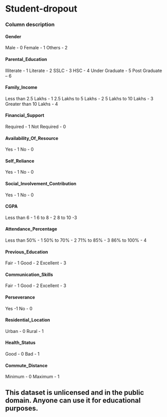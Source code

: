 # Student-dropout

### Column description

#### Gender
Male - 0
Female - 1
Others - 2

#### Parental_Education	
Illiterate - 1
Literate - 2
SSLC - 3
HSC - 4
Under Graduate - 5
Post Graduate – 6

#### Family_Income	
Less than 2.5 Lakhs - 1
2.5 Lakhs to 5 Lakhs - 2
5 Lakhs to 10 Lakhs - 3
Greater than 10 Lakhs - 4

#### Financial_Support	
Required - 1
Not Required - 0

#### Availability_Of_Resource	
Yes - 1
No - 0

#### Self_Reliance
Yes - 1
No - 0
	
#### Social_Involvement_Contribution	
Yes - 1
No - 0
	
#### CGPA	
Less than 6 - 1
6 to 8 - 2
8 to 10 -3

#### Attendance_Percentage	
Less than 50% - 1
50% to 70% - 2
71% to 85% - 3
86% to 100% - 4

#### Previous_Education
Fair - 1
Good - 2
Excellent - 3
	
#### Communication_Skills
Fair - 1
Good - 2
Excellent - 3
	
#### Perseverance	
Yes -1 
No - 0

#### Residential_Location	
Urban - 0
Rural - 1

#### Health_Status
Good - 0
Bad - 1

#### Commute_Distance
Minimum - 0
Maximum - 1


## This dataset is unlicensed and in the public domain. Anyone can use it for educational purposes.
